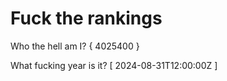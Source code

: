 # Fuck the rankings

Who the hell am I?
{ 4025400 }

What fucking year is it?
[ 2024-08-31T12:00:00Z ]
